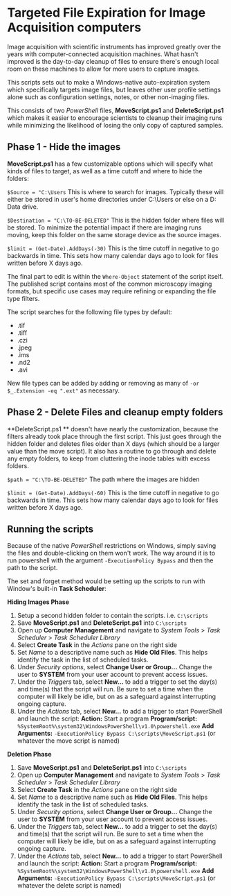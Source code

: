 # Targeted File Expiration for Image Acquisition computers #
Image acquisition with scientific instruments has improved greatly over the years with computer-connected acquisition machines. What hasn't improved is the day-to-day cleanup of files to ensure there's enough local room on these machines to allow for more users to capture images.

This scripts sets out to make a Windows-native auto-expiration system which specifically targets image files, but leaves other user profile settings alone such as configuration settings, notes, or other non-imaging files.

This consists of two *PowerShell* files, **MoveScript.ps1** and **DeleteScript.ps1** which makes it easier to encourage scientists to cleanup their imaging runs while minimizing the likelihood of losing the only copy of captured samples.

## Phase 1 - Hide the images ##

**MoveScript.ps1** has a few customizable options which will specify what kinds of files to target, as well as a time cutoff and where to hide the folders:

`$Source = "C:\Users` This is where to search for images. Typically these will either be stored in user's home directories under C:\Users or else on a D: Data drive.

`$Destination = "C:\TO-BE-DELETED"` This is the hidden folder where files will be stored. To minimize the potential impact if there are imaging runs moving, keep this folder on the same storage device as the source images.

`$limit = (Get-Date).AddDays(-30)` This is the time cutoff in negative to go backwards in time. This sets how many calendar days ago to look for files written before X days ago.

The final part to edit is within the `Where-Object` statement of the script itself.  The published script contains most of the common microscopy imaging formats, but specific use cases may require refining or expanding the file type filters. 

The script searches for the following file types by default:

 - .tif
 - .tiff
 - .czi
 - .jpeg
 - .ims
 - .nd2
 - .avi

New file types can be added by adding or removing as many of `-or $_.Extension -eq ".ext"` as necessary.

## Phase 2 - Delete Files and cleanup empty folders ##

**DeleteScript.ps1 ** doesn't have nearly the customization, because the filters already took place through the first script. This just goes through the hidden folder and deletes files older than X days (which should be a larger value than the move script). It also has a routine to go through and delete any empty folders, to keep from cluttering the inode tables with excess folders.

`$path = "C:\TO-BE-DELETED"` The path where the images are hidden

`$limit = (Get-Date).AddDays(-60)` This is the time cutoff in negative to go backwards in time. This sets how many calendar days ago to look for files written before X days ago.

## Running the scripts  ##

Because of the native *PowerShell* restrictions on Windows, simply saving the files and double-clicking on them won't work. The way around it is to run powershell with the argument `-ExecutionPolicy Bypass` and then the path to the script.

The set and forget method would be setting up the scripts to run with Window's built-in **Task Scheduler**:

**Hiding Images Phase**

 1. Setup a second hidden folder to contain the scripts. i.e. `C:\scripts`
 2. Save **MoveScript.ps1** and **DeleteScript.ps1** into `C:\scripts`
 3. Open up **Computer Management** and navigate to *System Tools* > *Task Scheduler* > *Task Scheduler Library*
 4. Select **Create Task** in the *Actions* pane on the right side
 5. Set *Name* to a descriptive name such as **Hide Old Files**. This helps identify the task in the list of scheduled tasks.
 6. Under *Security options*, select **Change User or Group...** Change the user to **SYSTEM** from your user account to prevent access issues.
 7. Under the *Triggers* tab, select **New...** to add a trigger to set the day(s) and time(s) that the script will run. Be sure to set a time when the computer will likely be idle, but on as a safeguard against interrupting ongoing capture.
 8. Under the *Actions* tab, select **New...** to add a trigger to start PowerShell and launch the script:
**Action:** Start a program
**Program/script:** `%SystemRoot%\system32\WindowsPowerShell\v1.0\powershell.exe`
**Add Arguments:** `-ExecutionPolicy Bypass C:\scripts\MoveScript.ps1` (or whatever the move script is named)

**Deletion Phase**

1. Save **MoveScript.ps1** and **DeleteScript.ps1** into `C:\scripts`
2. Open up **Computer Management** and navigate to *System Tools* > *Task Scheduler* > *Task Scheduler Library*
3. Select **Create Task** in the *Actions* pane on the right side
4. Set *Name* to a descriptive name such as **Hide Old Files**. This helps identify the task in the list of scheduled tasks.
5. Under *Security options*, select **Change User or Group...** Change the user to **SYSTEM** from your user account to prevent access issues.
6. Under the *Triggers* tab, select **New...** to add a trigger to set the day(s) and time(s) that the script will run. Be sure to set a time when the computer will likely be idle, but on as a safeguard against interrupting ongoing capture.
7. Under the *Actions* tab, select **New...** to add a trigger to start PowerShell and launch the script:
**Action:** Start a program
**Program/script:** `%SystemRoot%\system32\WindowsPowerShell\v1.0\powershell.exe`
**Add Arguments:** `-ExecutionPolicy Bypass C:\scripts\MoveScript.ps1` (or whatever the delete script is named)
